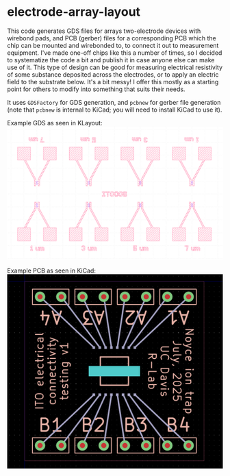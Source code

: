 # electrode-array-layout

This code generates GDS files for arrays two-electrode devices with wirebond pads, and PCB (gerber) files for a corresponding PCB which the chip can be mounted and wirebonded to, to connect it out to measurement equipment.
I've made one-off chips like this a number of times, so I decided to systematize the code a bit and publish it in case anyone else can make use of it.
This type of design can be good for measuring electrical resistivity of some substance deposited across the electrodes, or to apply an electric field to the substrate below.
It's a bit messy! I offer this mostly as a starting point for others to modify into something that suits their needs.

It uses `GDSFactory` for GDS generation, and `pcbnew` for gerber file generation (note that `pcbnew` is internal to KiCad; you will need to install KiCad to use it).


Example GDS as seen in KLayout:
![Example GDS seen in KLayout](example_gds_klayout.png)


Example PCB as seen in KiCad:
![Example PCB seen in KiCad](example_pcb_kicad.png)
